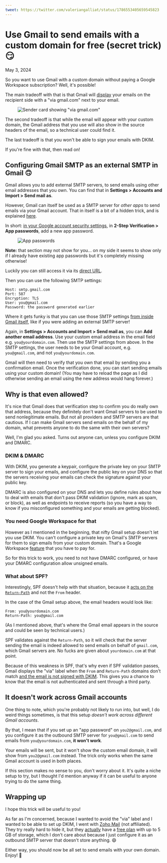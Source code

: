 ```yaml
---
tweet: https://twitter.com/valeriangalliat/status/1786553405659545823
---
```


# Use Gmail to send emails with a custom domain for free (secret trick) 😏
May 3, 2024

So you want to use Gmail with a custom domain without paying a Google
Workspace subscription? Well, it's possible!

The main tradeoff with that is that Gmail will
[display](https://support.google.com/mail/answer/1311182)
your emails on the recipient side with a "via gmail.com" next to your
email.

<figure class="center">
  <img alt="Sender card showing &quot;via gmail.com&quot;" srcset="../../img/2024/05/gmail/via.png 2x">
</figure>

The second tradeoff is that while the email will appear with your custom
domain, the Gmail address that you use will also show in the source
headers of the email, so a technical user could find it.

The last tradeoff is that you won't be able to sign your emails with
DKIM.

If you're fine with that, then read on!

## Configuring Gmail SMTP as an external SMTP in Gmail 🙃

Gmail allows you to add external SMTP servers, to send emails using
other email addresses that you own. You can find that in **Settings >
Accounts and Import > Send mail as**.

However, Gmail can itself be used as a SMTP server for _other apps_ to
send emails via your Gmail account. That in itself is a bit of a hidden
trick, and is explained [here](https://noted.lol/setup-gmail-smtp-sending-2023/).

In short: [in your Google account security settings](https://myaccount.google.com/security),
in **2-Step Verification > App passwords**, add a new app password.

<figure class="center">
  <img alt="App passwords" srcset="../../img/2024/05/gmail/app-passwords.png 2x">
</figure>

<div class="note">

**Note:** that section may not show for you... on my side it seems to
show only if I already have existing app passwords but it's completely
missing otherwise!

Luckily you can still access it via its [direct URL](https://myaccount.google.com/apppasswords).

</div>


Then you can use the following SMTP settings:

```
Host: smtp.gmail.com
Port: 587
Encryption: TLS
User: you@gmail.com
Password: the password generated earlier
```

Where it gets funky is that you can use those SMTP settings
[from inside Gmail itself](https://support.google.com/domains/answer/9437157),
like if you were adding an external SMTP server!

Again, in **Settings > Accounts and Import > Send mail as**, you can
**Add another email address**. Use your custom email address in the
email field e.g. `you@yourdomain.com`. Then use the SMTP settings from
above. In the SMTP settings, the user needs to be your Gmail account,
e.g. `you@gmail.com`, and not `you@yourdomain.com`.

Gmail will then need to verify that you own that email by sending you a
confirmation email. Once the verification done, you can start sending
emails using your custom domain! (You may have to reload the page as I
did otherwise sending an email using the new address would hang
forever.)

## Why is that even allowed?

It's nice that Gmail does that verification step to confirm you do
really own that address, because they definitely don't want Gmail
servers to be used to send nonlegitimate emails. But not all providers
and SMTP servers are that cautious. If I can make Gmail servers send
emails on the behalf of my domain, what prevents anyone to do the same
with their own servers?

Well, I'm glad you asked. Turns out anyone can, unless you configure
DKIM and DMARC.

### DKIM & DMARC

With DKIM, you generate a keypair, configure the private key on your
SMTP server to sign your emails, and configure the public key on your
DNS so that the servers receiving your emails can check the signature
against your public key.

DMARC is also configured on your DNS and lets you define rules about how
to deal with emails that don't pass DKIM validation (ignore, mark as
spam, or block), as well as endpoints to receive reports (so you have a
way to know if you misconfigured something and your emails are getting
blocked).

### You need Google Workspace for that

However as I mentioned in the beginning, that nifty Gmail setup doesn't
let you use DKIM. You can't configure a private key on Gmail's SMTP
servers for them to sign emails from your custom domain. That's a Google
Workspace [feature](https://support.google.com/a/answer/180504) that you
have to pay for.

So for this trick to work, you need to not have DMARC configured, or
have your DMARC configuration allow unsigned emails.

### What about SPF?

Interestingly, SPF doesn't help with that situation, because it
[acts on the `Return-Path`](https://postmarkapp.com/guides/spf#understanding-the-limitations-of-spf)
and not the `From` header.

In the case of the Gmail setup above, the email headers would look like:

```
From: you@yourdomain.com
Return-Path: you@gmail.com
```

(As I mentioned above, that's where the Gmail email appears in the
source and could be seen by technical users.)

SPF validates against the `Return-Path`, so it will check that the
server sending the email is indeed allowed to send emails on behalf of
`gmail.com`, which Gmail servers are. No fucks are given about
`yourdomain.com` at that point.

Because of this weakness in SPF, that's why even if SPF validation
passes, Gmail displays the "via" label when the `From` and `Return-Path`
domains don't match [and the email is not signed with DKIM](https://postmarkapp.com/blog/dkim-and-the-via-label-in-gmail).
This gives you a chance to know that the email is not authenticated and
sent through a third party.

## It doesn't work across Gmail accounts

One thing to note, which you're probably not likely to run into, but
well, I do weird things sometimes, is that this setup _doesn't work
across different Gmail accounts_.

By that, I mean that if you set up an "app password" on `you2@gmail.com`,
and you configure it as the outbound SMTP server for `you@gmail.com` to
send emails from `you@yourdomain.com`, **it won't work**.

Your emails will be sent, but it won't show the custom email domain, it
will show from `you2@gmail.com` instead. The trick only works when the
same Gmail account is used in both places.

If this section makes no sense to you, don't worry about it. It's quite
a niche setup to try, but I thought I'd mention anyway if it can be
useful to anyone trying to do the same thing.

## Wrapping up

I hope this trick will be useful to you!

As far as I'm concerned, because I wanted to avoid the "via" label and I
wanted to be able to set up DKIM, I went with [Zoho Mail](https://www.zoho.com/mail/)
(not affiliated). They try really hard to hide it, but they
[actually](https://help.zoho.com/portal/en/community/topic/free-plan-mail-accounts-details)
have a [free plan](https://www.zoho.com/mail/help/adminconsole/subscription.html#:~:text=under%20Zoho%20Workplace-,free%20plan,-%3A%20Using%20this%20plan)
with up to 5 GB of storage, which I don't care about because I just
configure it as an outbound SMTP server that doesn't store anything. 😄

Either way, you should now be all set to send emails with your own
domain. Enjoy! 🤙
